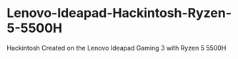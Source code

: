 # Lenovo-Ideapad-Hackintosh-Ryzen-5-5500H
Hackintosh Created on the Lenovo Ideapad Gaming 3 with Ryzen 5 5500H
